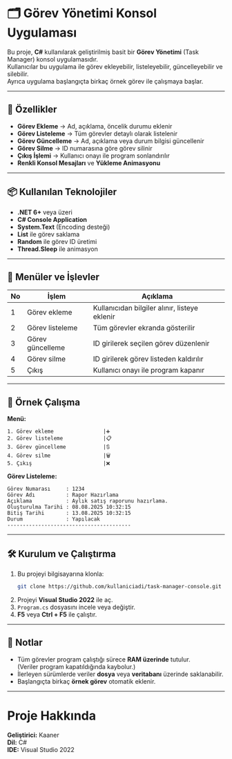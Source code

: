 # 🗂️ Görev Yönetimi Konsol Uygulaması

Bu proje, **C#** kullanılarak geliştirilmiş basit bir **Görev Yönetimi** (Task Manager) konsol uygulamasıdır.  
Kullanıcılar bu uygulama ile görev ekleyebilir, listeleyebilir, güncelleyebilir ve silebilir.  
Ayrıca uygulama başlangıçta birkaç örnek görev ile çalışmaya başlar.

---

## 🚀 Özellikler
- **Görev Ekleme** → Ad, açıklama, öncelik durumu eklenir
- **Görev Listeleme** → Tüm görevler detaylı olarak listelenir
- **Görev Güncelleme** → Ad, açıklama veya durum bilgisi güncellenir
- **Görev Silme** → ID numarasına göre görev silinir
- **Çıkış İşlemi** → Kullanıcı onayı ile program sonlandırılır
- **Renkli Konsol Mesajları** ve **Yükleme Animasyonu**

---

## 📦 Kullanılan Teknolojiler
- **.NET 6+** veya üzeri
- **C# Console Application**
- **System.Text** (Encoding desteği)
- **List<T>** ile görev saklama
- **Random** ile görev ID üretimi
- **Thread.Sleep** ile animasyon

---

## 📜 Menüler ve İşlevler

| No  | İşlem                     | Açıklama |
|-----|---------------------------|----------|
| 1   | Görev ekleme               | Kullanıcıdan bilgiler alınır, listeye eklenir |
| 2   | Görev listeleme            | Tüm görevler ekranda gösterilir |
| 3   | Görev güncelleme           | ID girilerek seçilen görev düzenlenir |
| 4   | Görev silme                | ID girilerek görev listeden kaldırılır |
| 5   | Çıkış                      | Kullanıcı onayı ile program kapanır |

---

## 📂 Örnek Çalışma

**Menü:**
```
1. Görev ekleme                |➕
2. Görev listeleme             |📋
3. Görev güncelleme            |🔃
4. Görev silme                 |🗑️
5. Çıkış                       |❌
```

**Görev Listeleme:**
```
Görev Numarası     : 1234
Görev Adı          : Rapor Hazırlama
Açıklama           : Aylık satış raporunu hazırlama.
Oluşturulma Tarihi : 08.08.2025 10:32:15
Bitiş Tarihi       : 13.08.2025 10:32:15
Durum              : Yapılacak
----------------------------------------
```

---

## 🛠️ Kurulum ve Çalıştırma

1. Bu projeyi bilgisayarına klonla:
   ```bash
   git clone https://github.com/kullaniciadi/task-manager-console.git
   ```
2. Projeyi **Visual Studio 2022** ile aç.
3. `Program.cs` dosyasını incele veya değiştir.
4. **F5** veya **Ctrl + F5** ile çalıştır.

---

## 📌 Notlar
- Tüm görevler program çalıştığı sürece **RAM üzerinde** tutulur.  
  (Veriler program kapatıldığında kaybolur.)
- İlerleyen sürümlerde veriler **dosya** veya **veritabanı** üzerinde saklanabilir.
- Başlangıçta birkaç **örnek görev** otomatik eklenir.

---

# Proje Hakkında

**Geliştirici:** Kaaner  
**Dil:** C#  
**IDE:** Visual Studio 2022  
